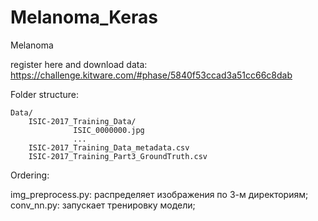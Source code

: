 # Melanoma_Keras
Melanoma

register here and download data: https://challenge.kitware.com/#phase/5840f53ccad3a51cc66c8dab

Folder structure:

```
Data/
    ISIC-2017_Training_Data/
              ISIC_0000000.jpg
              ...
    ISIC-2017_Training_Data_metadata.csv
    ISIC-2017_Training_Part3_GroundTruth.csv
```

Ordering:

img_preprocess.py: распределяет изображения по 3-м директориям;
conv_nn.py: запускает тренировку модели;
